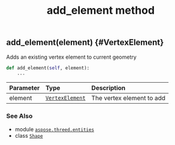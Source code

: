 ﻿---
title: add_element method
second_title: Aspose.3D for Python via .NET API References
description: 
type: docs
weight: 20
url: /python-net/aspose.threed.entities/shape/add_element/
is_root: false
---

## add_element(element) {#VertexElement}

Adds an existing vertex element to current geometry



```python
def add_element(self, element):
    ...
```


| Parameter | Type | Description |
| :- | :- | :- |
| element | [`VertexElement`](/3d/python-net/aspose.threed.entities/vertexelement) | The vertex element to add |



### See Also
* module [`aspose.threed.entities`](../../)
* class [`Shape`](/3d/python-net/aspose.threed.entities/shape)
